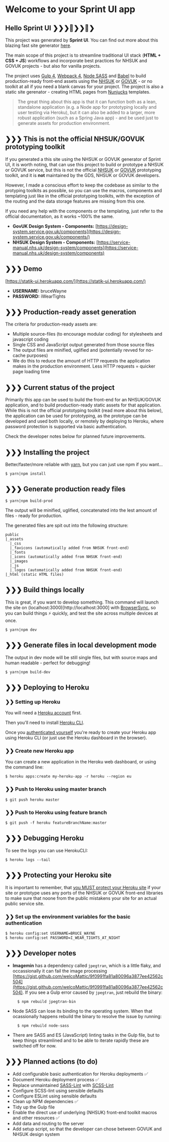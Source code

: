 # Welcome to your Sprint UI app

## Hello Sprint UI ❯❯❯👟❯❯👟❯

This project was generated by **Sprint UI**. You can find out more about this blazing fast site generator [here](https://www.npmjs.com/package/sprint-ui).

The main scope of this project is to streamline traditional UI stack (**HTML + CSS + JS**) workflows and incorporate best practices for NHSUK and GOVUK projects - but also for vanilla projects.

The project uses [Gulp 4](https://gulpjs.com/), [Webpack 4](https://webpack.js.org/), [Node SASS](https://github.com/sass/node-sass) and [Babel](https://babeljs.io/docs/en/) to build production-ready front-end assets using the [NHSUK](https://github.com/nhsuk/nhsuk-frontend) or [GOVUK](https://github.com/alphagov/govuk-frontend)  - or no toolkit at all if you need a blank canvas for your project. The project is also a static site gerenator - creating HTML pages from [Nunjucks](https://mozilla.github.io/nunjucks/templating.html) templates.

> The great thing about this app is that it can function both as a lean, standalone application (e.g. a Node app for prototyping locally and user testing via Heroku), but it can also be added to a larger, more robust application (such as a Spring Java app) - and be used just to generate assets for production environment.

## ❯❯❯ This is not the official NHSUK/GOVUK prototyping toolkit
If you generated a this site using the NHSUK or GOVUK generator of Sprint UI, it is worth noting, that can use this project to build or prototype a NHSUK or GOVUK service, but this is not the official [NHSUK](https://nhsuk-prototype-kit.azurewebsites.net/docs) or [GOVUK](https://govuk-prototype-kit.herokuapp.com/docs) prototyping toolkit, and it is <b>not</b> maintained by the GDS, NHSUK or GOVUK developers.

However, I made a conscious effort to keep the codebase as similar to the protyping toolkits as possible, so you can use the macros, components and templating just like in the official prototyping toolkits, with the exception of the routing and the data storage features are missing from this one.

If you need any help with the components or the templating, just refer to the official documentation, as it works ~100% the same.

- **GovUK Design System - Components:** [https://design-system.service.gov.uk/components](https://design-system.service.gov.uk/components/)
- **NHSUK Design System - Components:** [https://service-manual.nhs.uk/design-system/components](https://service-manual.nhs.uk/design-system/components)

## ❯❯❯ Demo 

[https://statik-ui.herokuapp.com/](https://statik-ui.herokuapp.com/)

- **USERNAME:** bruceWayne
- **PASSWORD:** iWearTights

## ❯❯❯ Production-ready asset generation

The criteria for production-ready assets are:
- Multiple source-files (to encourage modular coding) for stylesheets and javascript coding
- Single CSS and JavaScript output generated from those source files
- The output files are minified, uglified and (potentially revved for no-cache purposes)
- We do this to reduce the amount of HTTP requests the application makes in the production environment. Less HTTP requests = quicker page loading time

## ❯❯❯ Current status of the project

Primarily this app can be used to build the front-end for an NHSUK/GOVUK application, and to build production-ready static assets for that application. While this is not the official prototyping toolkit (read more about this below), the application can be used for prototyping, as the prototype can be developed and used both locally, or remotely by deploying to Heroku, where password protection is supported via basic authentication. 

Check the developer notes below for planned future improvements.

## ❯❯❯ Installing the project

Better/faster/more reliable with [yarn](https://yarnpkg.com), but you can just use npm if you want...

	$ yarn|npm install
	
## ❯❯❯ Generate production ready files

	$ yarn|npm build-prod
	
The output will be minified, uglified, concatenated into the lest amount of files - ready for production.
	
The generated files are spit out into the following structure:

	public
	|_assets
	  |_css
	  |_favicons (automatically added from NHSUK front-end)
	  |_fonts
	  |_icons (automatically added from NHSUK front-end)
	  |_images
	  |_js
	  |_logos (automatically added from NHSUK front-end)
  	|_html (static HTML files)

## ❯❯❯ Build things locally

This is great, if you want to develop something. This command will launch the site on (localhost:3000)[http://localhost:3000] with [BrowserSync](https://www.browsersync.io/docs), so you can build things ⚡ quickly, and test the site across multiple devices at once.

	$ yarn|npm dev
	
## ❯❯❯ Generate files in local development mode

The output in dev mode will be still single files, but with source maps and human readable - perfect for debugging!

	$ yarn|npm build-dev
	
## ❯❯❯ Deploying to Heroku

### ❯❯ Setting up Heroku

You will need a [Heroku account](https://www.heroku.com/) first.

Then you'll need to install [Heroku CLI](https://devcenter.heroku.com/articles/heroku-cli#download-and-install).

Once you [authenticated yourself](https://devcenter.heroku.com/articles/authentication) you're ready to create your Heroku app using Heroku CLI (or just use the Heroku dashboard in the browser).

### ❯❯ Create new Heroku app

You can create a new application in the Heroku web dashboard, or using the command line:

	$ heroku apps:create my-heroku-app -r heroku --region eu

### ❯❯ Push to Heroku using master branch

	$ git push heroku master

### ❯❯ Push to Heroku using feature branch

	$ git push -f heroku featureBranchName:master
	
## ❯❯❯ Debugging Heroku

To see the logs you can use HerokuCLI:

	$ heroku logs --tail
	
	
## ❯❯❯ Protecting your Heroku site

It is important to remember, that [you MUST protect your Heroku site](https://govuk-prototype-kit.herokuapp.com/docs/publishing-on-heroku#6-set-a-username-and-password) if your site or prototype uses any ports of the NHSUK or GOVUK front-end libraries to make sure that noone from the public mistakens your site for an actual public service site.

### ❯❯ Set up the environment variables for the basic authentication

	$ heroku config:set USERNAME=BRUCE_WAYNE
	$ heroku config:set PASSWORD=I_WEAR_TIGHTS_AT_NIGHT
	

## ❯❯❯ Developer notes
- **Imagemin** has a dependency called `jpegtran`, which is a little flaky, and occassionally it can fail the image processing [https://gist.github.com/welcoMattic/9f0991fa81a80096a3877ee42562c504](https://gist.github.com/welcoMattic/9f0991fa81a80096a3877ee42562c504).
If you see a Gulp error caused by `jpegtran`, just rebuild the binary:

		$ npm rebuild jpegtran-bin
		
- Node SASS can lose its binding to the operating system. When that ocassionally happens rebuild the binary to resolve the issue by running:

		$ npm rebuild node-sass
		
- There are SASS and ES (JavaScript) linting tasks in the Gulp file, but to keep things streamlined and to be able to iterate rapidly these are switched off for now.


## ❯❯❯ Planned actions (to do)

- Add configurable basic authentication for Heroku deployments ✅
- Document Heroku deployment process ✅
- Replace unmaintained [SASS-Lint](https://github.com/sasstools/sass-lint) with [SCSS-Lint](https://github.com/sds/scss-lint)
- Configure SCSS-lint using sensible defaults
- Configure ESLint using sensible defaults
- Clean up NPM dependencies ✅
- Tidy up the Gulp file
- Enable the direct use of underlying (NHSUK) front-end toolkit macros and other resources ✅
- Add data and routing to the server
- Add setup script, so that the developer can chose between GOVUK and NHSUK design system